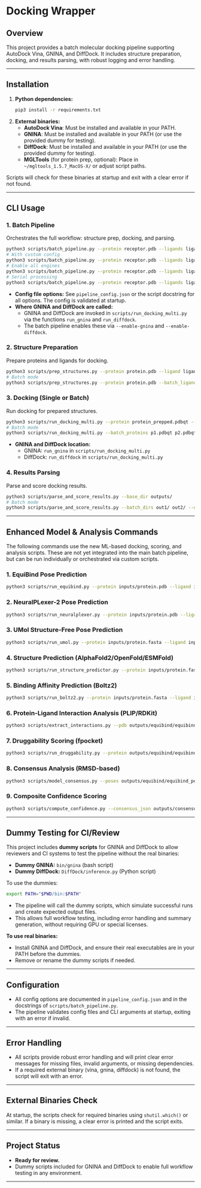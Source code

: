 # Docking Wrapper

## Overview
This project provides a batch molecular docking pipeline supporting AutoDock Vina, GNINA, and DiffDock. It includes structure preparation, docking, and results parsing, with robust logging and error handling.

---

## Installation

1. **Python dependencies:**
   ```bash
   pip3 install -r requirements.txt
   ```
2. **External binaries:**
   - **AutoDock Vina**: Must be installed and available in your PATH.
   - **GNINA**: Must be installed and available in your PATH (or use the provided dummy for testing).
   - **DiffDock**: Must be installed and available in your PATH (or use the provided dummy for testing).
   - **MGLTools** (for protein prep, optional): Place in `~/mgltools_1.5.7_MacOS-X/` or adjust script paths.

Scripts will check for these binaries at startup and exit with a clear error if not found.

---

## CLI Usage

### 1. Batch Pipeline
Orchestrates the full workflow: structure prep, docking, and parsing.

```bash
python3 scripts/batch_pipeline.py --protein receptor.pdb --ligands ligand_dir/
# With custom config
python3 scripts/batch_pipeline.py --protein receptor.pdb --ligands ligands/ --config pipeline_config.json
# Enable all engines
python3 scripts/batch_pipeline.py --protein receptor.pdb --ligands ligands/ --enable-gnina --enable-diffdock
# Serial processing
python3 scripts/batch_pipeline.py --protein receptor.pdb --ligands ligands/ --serial
```

- **Config file options:** See `pipeline_config.json` or the script docstring for all options. The config is validated at startup.
- **Where GNINA and DiffDock are called:**
  - GNINA and DiffDock are invoked in `scripts/run_docking_multi.py` via the functions `run_gnina` and `run_diffdock`.
  - The batch pipeline enables these via `--enable-gnina` and `--enable-diffdock`.

### 2. Structure Preparation
Prepare proteins and ligands for docking.

```bash
python3 scripts/prep_structures.py --protein protein.pdb --ligand ligand.smi
# Batch mode
python3 scripts/prep_structures.py --protein protein.pdb --batch_ligands ligand1.smi ligand2.sdf --output_dir prepped/
```

### 3. Docking (Single or Batch)
Run docking for prepared structures.

```bash
python3 scripts/run_docking_multi.py --protein protein_prepped.pdbqt --ligand ligand_prepped.pdbqt
# Batch mode
python3 scripts/run_docking_multi.py --batch_proteins p1.pdbqt p2.pdbqt --batch_ligands l1.pdbqt l2.pdbqt --use_gnina --use_diffdock
```

- **GNINA and DiffDock location:**
  - GNINA: `run_gnina` in `scripts/run_docking_multi.py`
  - DiffDock: `run_diffdock` in `scripts/run_docking_multi.py`

### 4. Results Parsing
Parse and score docking results.

```bash
python3 scripts/parse_and_score_results.py --base_dir outputs/
# Batch mode
python3 scripts/parse_and_score_results.py --batch_dirs out1/ out2/ --output_dir summary/
```

---

## Enhanced Model & Analysis Commands

The following commands use the new ML-based docking, scoring, and analysis scripts. These are not yet integrated into the main batch pipeline, but can be run individually or orchestrated via custom scripts.

### 1. EquiBind Pose Prediction
```bash
python3 scripts/run_equibind.py --protein inputs/protein.pdb --ligand inputs/ligands/aspirin.sdf --output outputs/equibind/
```

### 2. NeuralPLexer-2 Pose Prediction
```bash
python3 scripts/run_neuralplexer.py --protein inputs/protein.pdb --ligand inputs/ligands/aspirin.sdf --output outputs/neuralplexer/
```

### 3. UMol Structure-Free Pose Prediction
```bash
python3 scripts/run_umol.py --protein inputs/protein.fasta --ligand inputs/ligands/aspirin.sdf --output outputs/umol/
```

### 4. Structure Prediction (AlphaFold2/OpenFold/ESMFold)
```bash
python3 scripts/run_structure_predictor.py --protein inputs/protein.fasta --output_dir outputs/structures/
```

### 5. Binding Affinity Prediction (Boltz2)
```bash
python3 scripts/run_boltz2.py --protein inputs/protein.fasta --ligand inputs/ligands/aspirin.smi --output outputs/affinity.json
```

### 6. Protein-Ligand Interaction Analysis (PLIP/RDKit)
```bash
python3 scripts/extract_interactions.py --pdb outputs/equibind/equibind_pose.pdb --ligand LIG --protein PROT --output_dir outputs/interactions/
```

### 7. Druggability Scoring (fpocket)
```bash
python3 scripts/run_druggability.py --protein outputs/equibind/equibind_pose.pdb --output outputs/druggability.json
```

### 8. Consensus Analysis (RMSD-based)
```bash
python3 scripts/model_consensus.py --poses outputs/equibind/equibind_pose.pdb outputs/neuralplexer/neuralplexer_pose.pdb outputs/umol/umol_pose.pdb --output outputs/consensus.json --ligand_id LIG1
```

### 9. Composite Confidence Scoring
```bash
python3 scripts/compute_confidence.py --consensus_json outputs/consensus.json --druggability_json outputs/druggability.json --affinity_json outputs/affinity.json --interaction_json outputs/interactions/LIG_PROT.json --output outputs/confidence.json --ligand_id LIG1
```

---

## Dummy Testing for CI/Review

This project includes **dummy scripts** for GNINA and DiffDock to allow reviewers and CI systems to test the pipeline without the real binaries:

- **Dummy GNINA:** `bin/gnina` (bash script)
- **Dummy DiffDock:** `DiffDock/inference.py` (Python script)

To use the dummies:
```bash
export PATH="$PWD/bin:$PATH"
```
- The pipeline will call the dummy scripts, which simulate successful runs and create expected output files.
- This allows full workflow testing, including error handling and summary generation, without requiring GPU or special licenses.

**To use real binaries:**
- Install GNINA and DiffDock, and ensure their real executables are in your PATH before the dummies.
- Remove or rename the dummy scripts if needed.

---

## Configuration
- All config options are documented in `pipeline_config.json` and in the docstrings of `scripts/batch_pipeline.py`.
- The pipeline validates config files and CLI arguments at startup, exiting with an error if invalid.

---

## Error Handling
- All scripts provide robust error handling and will print clear error messages for missing files, invalid arguments, or missing dependencies.
- If a required external binary (vina, gnina, diffdock) is not found, the script will exit with an error.

---

## External Binaries Check
At startup, the scripts check for required binaries using `shutil.which()` or similar. If a binary is missing, a clear error is printed and the script exits.

---

## Project Status
- **Ready for review.**
- Dummy scripts included for GNINA and DiffDock to enable full workflow testing in any environment.

---


